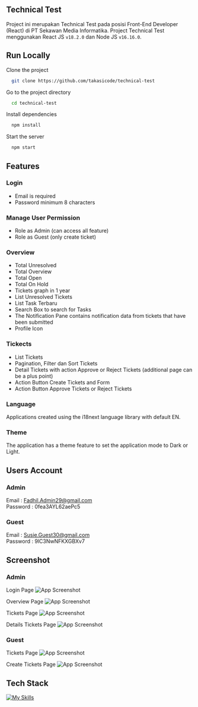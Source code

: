 ## Technical Test

Project ini merupakan Technical Test pada posisi Front-End Developer (React) di PT Sekawan Media Informatika. Project Technical Test menggunakan React JS `v18.2.0` dan Node JS `v16.16.0`.

## Run Locally

Clone the project

```bash
  git clone https://github.com/takasicode/technical-test
```

Go to the project directory

```bash
  cd technical-test
```

Install dependencies

```bash
  npm install
```

Start the server

```bash
  npm start
```

## Features

### Login

- Email is required
- Password minimum 8 characters

### Manage User Permission

- Role as Admin (can access all feature)
- Role as Guest (only create ticket)

### Overview

- Total Unresolved
- Total Overview
- Total Open
- Total On Hold
- Tickets graph in 1 year
- List Unresolved Tickets
- List Task Terbaru
- Search Box to search for Tasks
- The Notification Pane contains notification data from tickets that have been submitted
- Profile Icon

### Tickects

- List Tickets
- Pagination, Filter dan Sort Tickets
- Detail Tickets with action Approve or Reject Tickets (additional page can be a plus point)
- Action Button Create Tickets and Form
- Action Button Approve Tickets or Reject Tickets

### Language

Applications created using the i18next language library with default EN.

### Theme

The application has a theme feature to set the application mode to Dark or Light.

## Users Account

### Admin

Email : Fadhil.Admin29@gmail.com \
Password : 0fea3AYL62aePc5

### Guest

Email : Susie.Guest30@gmail.com \
Password : 9lC3NwNFKXGBXv7

## Screenshot

### Admin

Login Page
![App Screenshot](./public/images/screenshot/screencapture-login.png)

Overview Page
![App Screenshot](./public/images/screenshot/screencapture-overview-admin.png)

Tickets Page
![App Screenshot](./public/images/screenshot/screencapture-tickets-admin.png)

Details Tickets Page
![App Screenshot](./public/images/screenshot/screencapture-detail-tickets-admin.png)

### Guest

Tickets Page
![App Screenshot](./public/images/screenshot/screencapture-tickets-guest.png)

Create Tickets Page
![App Screenshot](./public/images/screenshot/screencapture-create-tickets-guest.png)

## Tech Stack

[![My Skills](https://skillicons.dev/icons?i=react,bootstrap,sass,nodejs)](https://github.com/takasicode/technical-test)
